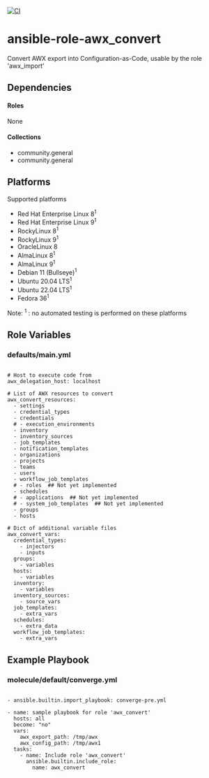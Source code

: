 [![CI](https://github.com/de-it-krachten/ansible-role-awx_convert/workflows/CI/badge.svg?event=push)](https://github.com/de-it-krachten/ansible-role-awx_convert/actions?query=workflow%3ACI)


# ansible-role-awx_convert

Convert AWX export into Configuration-as-Code, usable by the role 'awx_import'



## Dependencies

#### Roles
None

#### Collections
- community.general
- community.general

## Platforms

Supported platforms

- Red Hat Enterprise Linux 8<sup>1</sup>
- Red Hat Enterprise Linux 9<sup>1</sup>
- RockyLinux 8<sup>1</sup>
- RockyLinux 9<sup>1</sup>
- OracleLinux 8
- AlmaLinux 8<sup>1</sup>
- AlmaLinux 9<sup>1</sup>
- Debian 11 (Bullseye)<sup>1</sup>
- Ubuntu 20.04 LTS<sup>1</sup>
- Ubuntu 22.04 LTS<sup>1</sup>
- Fedora 36<sup>1</sup>

Note:
<sup>1</sup> : no automated testing is performed on these platforms

## Role Variables
### defaults/main.yml
<pre><code>
# Host to execute code from
awx_delegation_host: localhost

# List of AWX resources to convert
awx_convert_resources:
  - settings
  - credential_types
  - credentials
  # - execution_environments
  - inventory
  - inventory_sources
  - job_templates
  - notification_templates
  - organizations
  - projects
  - teams
  - users
  - workflow_job_templates
  # - roles  ## Not yet implemented
  - schedules
  # - applications  ## Not yet implemented
  # - system_job_templates  ## Not yet implemented
  - groups
  - hosts

# Dict of additional variable files
awx_convert_vars:
  credential_types:
    - injectors
    - inputs
  groups:
    - variables
  hosts:
    - variables
  inventory:
    - variables
  inventory_sources:
    - source_vars
  job_templates:
    - extra_vars
  schedules:
    - extra_data
  workflow_job_templates:
    - extra_vars
</pre></code>




## Example Playbook
### molecule/default/converge.yml
<pre><code>
- ansible.builtin.import_playbook: converge-pre.yml

- name: sample playbook for role 'awx_convert'
  hosts: all
  become: "no"
  vars:
    awx_export_path: /tmp/awx
    awx_config_path: /tmp/awx1
  tasks:
    - name: Include role 'awx_convert'
      ansible.builtin.include_role:
        name: awx_convert
</pre></code>
